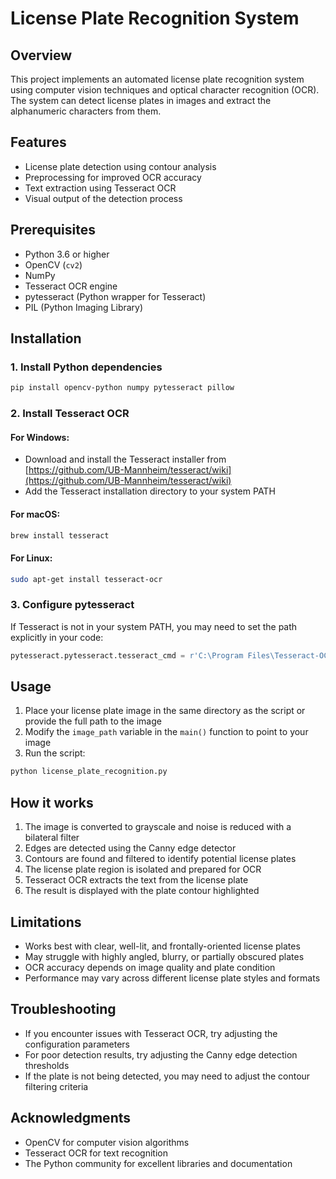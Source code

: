 # License Plate Recognition System

## Overview
This project implements an automated license plate recognition system using computer vision techniques and optical character recognition (OCR). The system can detect license plates in images and extract the alphanumeric characters from them.

## Features
- License plate detection using contour analysis
- Preprocessing for improved OCR accuracy
- Text extraction using Tesseract OCR
- Visual output of the detection process

## Prerequisites
- Python 3.6 or higher
- OpenCV (`cv2`)
- NumPy
- Tesseract OCR engine
- pytesseract (Python wrapper for Tesseract)
- PIL (Python Imaging Library)

## Installation

### 1. Install Python dependencies
```bash
pip install opencv-python numpy pytesseract pillow
```

### 2. Install Tesseract OCR
#### For Windows:
- Download and install the Tesseract installer from [https://github.com/UB-Mannheim/tesseract/wiki](https://github.com/UB-Mannheim/tesseract/wiki)
- Add the Tesseract installation directory to your system PATH

#### For macOS:
```bash
brew install tesseract
```

#### For Linux:
```bash
sudo apt-get install tesseract-ocr
```

### 3. Configure pytesseract
If Tesseract is not in your system PATH, you may need to set the path explicitly in your code:
```python
pytesseract.pytesseract.tesseract_cmd = r'C:\Program Files\Tesseract-OCR\tesseract.exe'  # Windows example
```

## Usage
1. Place your license plate image in the same directory as the script or provide the full path to the image
2. Modify the `image_path` variable in the `main()` function to point to your image
3. Run the script:
```bash
python license_plate_recognition.py
```

## How it works
1. The image is converted to grayscale and noise is reduced with a bilateral filter
2. Edges are detected using the Canny edge detector
3. Contours are found and filtered to identify potential license plates
4. The license plate region is isolated and prepared for OCR
5. Tesseract OCR extracts the text from the license plate
6. The result is displayed with the plate contour highlighted

## Limitations
- Works best with clear, well-lit, and frontally-oriented license plates
- May struggle with highly angled, blurry, or partially obscured plates
- OCR accuracy depends on image quality and plate condition
- Performance may vary across different license plate styles and formats

## Troubleshooting
- If you encounter issues with Tesseract OCR, try adjusting the configuration parameters
- For poor detection results, try adjusting the Canny edge detection thresholds
- If the plate is not being detected, you may need to adjust the contour filtering criteria
## Acknowledgments
- OpenCV for computer vision algorithms
- Tesseract OCR for text recognition
- The Python community for excellent libraries and documentation
